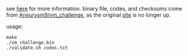 see [here](https://lzycat.xyz/synacor) for more information. binary file, codes, and checksums come
from [Aneurysm9/vm_challenge](https://github.com/Aneurysm9/vm_challenge), as the original [site](https://challenge.synacor.com) is no longer up.

usage:
```shell
make
./vm challenge.bin
./validate.sh codes.txt
```
